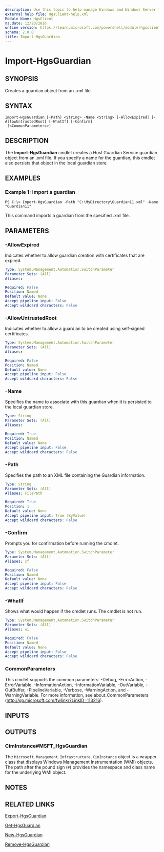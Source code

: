 ```yaml
---
description: Use this topic to help manage Windows and Windows Server technologies with Windows PowerShell.
external help file: HgsClient-help.xml
Module Name: HgsClient
ms.date: 12/20/2016
online version: https://learn.microsoft.com/powershell/module/hgsclient/import-hgsguardian?view=windowsserver2025-ps&wt.mc_id=ps-gethelp
schema: 2.0.0
title: Import-HgsGuardian
---
```


# Import-HgsGuardian

## SYNOPSIS
Creates a guardian object from an .xml file.

## SYNTAX

```
Import-HgsGuardian [-Path] <String> -Name <String> [-AllowExpired] [-AllowUntrustedRoot] [-WhatIf] [-Confirm]
 [<CommonParameters>]
```

## DESCRIPTION
The **Import-HgsGuardian** cmdlet creates a Host Guardian Service guardian object from an .xml file.
If you specify a name for the guardian, this cmdlet also persists that object in the local guardian store.

## EXAMPLES

### Example 1: Import a guardian
```
PS C:\> Import-HgsGuardian -Path "C:\MyDirectory\Guardian11.xml" -Name "Guardian11"
```

This command imports a guardian from the specified .xml file.

## PARAMETERS

### -AllowExpired
Indicates whether to allow guardian creation with certificates that are expired.

```yaml
Type: System.Management.Automation.SwitchParameter
Parameter Sets: (All)
Aliases:

Required: False
Position: Named
Default value: None
Accept pipeline input: False
Accept wildcard characters: False
```

### -AllowUntrustedRoot
Indicates whether to allow a guardian to be created using self-signed certificates.

```yaml
Type: System.Management.Automation.SwitchParameter
Parameter Sets: (All)
Aliases:

Required: False
Position: Named
Default value: None
Accept pipeline input: False
Accept wildcard characters: False
```

### -Name
Specifies the name to associate with this guardian when it is persisted to the local guardian store.

```yaml
Type: String
Parameter Sets: (All)
Aliases:

Required: True
Position: Named
Default value: None
Accept pipeline input: False
Accept wildcard characters: False
```

### -Path
Specifies the path to an XML file containing the Guardian information.

```yaml
Type: String
Parameter Sets: (All)
Aliases: FilePath

Required: True
Position: 1
Default value: None
Accept pipeline input: True (ByValue)
Accept wildcard characters: False
```

### -Confirm
Prompts you for confirmation before running the cmdlet.

```yaml
Type: System.Management.Automation.SwitchParameter
Parameter Sets: (All)
Aliases: cf

Required: False
Position: Named
Default value: None
Accept pipeline input: False
Accept wildcard characters: False
```

### -WhatIf
Shows what would happen if the cmdlet runs. The cmdlet is not run.

```yaml
Type: System.Management.Automation.SwitchParameter
Parameter Sets: (All)
Aliases: wi

Required: False
Position: Named
Default value: None
Accept pipeline input: False
Accept wildcard characters: False
```

### CommonParameters
This cmdlet supports the common parameters: -Debug, -ErrorAction, -ErrorVariable, -InformationAction, -InformationVariable, -OutVariable, -OutBuffer, -PipelineVariable, -Verbose, -WarningAction, and -WarningVariable. For more information, see about_CommonParameters (http://go.microsoft.com/fwlink/?LinkID=113216).

## INPUTS

## OUTPUTS

### CimInstance#MSFT_HgsGuardian
The `Microsoft.Management.Infrastructure.CimInstance` object is a wrapper class that displays Windows Management Instrumentation (WMI) objects.
The path after the pound sign (`#`) provides the namespace and class name for the underlying WMI object.

## NOTES

## RELATED LINKS

[Export-HgsGuardian](./Export-HgsGuardian.md)

[Get-HgsGuardian](./Get-HgsGuardian.md)

[New-HgsGuardian](./New-HgsGuardian.md)

[Remove-HgsGuardian](./Remove-HgsGuardian.md)

